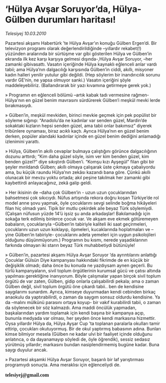 # ‘Hülya Avşar Soruyor’da, Hülya-Gülben durumları haritası!

*Telesiyej 10.03.2010*

<div class="yazi"><p>Pazartesi akşamı Habertürk ’te Hülya Avşar’ın konuğu Gülben Ergen’di. Bir televizyon programı olarak değerlendirildiğinde –yıllardır rekabet(!) yüzünden aralarında bir sürtüşme var gibi gösterilen Hülya ve Gülben’in ekranda ilk kez karşı karşıya gelmesi dışında-,Hülya Avşar Soruyor, –her zamanki gibivasattı. Vasatın içeriğinde Hülya kaynaklı eğlenceli anlar vardı tabii; ama Hülya’nın dalgacılığı karşısında Gülben’in ciddi, akıllı, misyoner kadın halleri yenilir yutulur gibi değildi. (Hep söylerim bir inandırıcılık sorunu vardır GE’nin, ne yapsa olmuyor sanki.) Vasatın içeriğini şöyle maddeleyebiliriz. (Ballandırarak bir yazı kıvamına getirmeye gerek yok.)</p>
<p>» Programın en eğlenceli bölümü –artık kabak tadı vermesine rağmen- Hülya'nın en güzel benim mavrasını sürdürerek Gülben’i meşkül mevki lerde bırakmasıydı.</p>
<p>» Gülben’in, meşkül mevkiden, birinci mevkie geçmek için pek popülist bir söyleme sığınıp: “Anadolu’da ne kadınlar var senden güzel, Mardin’de sokaktaki kızların hepsi senden güzel, ama tabii onlar bakımsız” diyerek tribünlere oynaması, biraz acıklı kaçtı. Ayrıca Hülya’nın en güzel benim derken, popüler alandaki kadınlar içinde en güzel benim dediğini anlamadığı izlenimini yarattı.</p>
<p>» Hülya, Gülben’in akıllı cevaplar bulmaya çalıştığını görünce dalgacılığının dozunu arttırdı; “Kim daha güzel söyle, isim ver kim benden güzel, kim benden güzel?” diye sıkıştırdı Gülben’i. “Komşu kızı Ayşegül” filan gibi bir şeyler mırıldandı Gülben; akıllı olmaya çalışarak üste çıkmaya çabalıyordu ama, bu küçük raundu Hülya’nın zekâsı kazandı bana göre. Çünkü akıllı olunacak bir mevzu yoktu ortada; akıl peşine takılmak her zamanki gibi kaybettirdi anlayacağınız, zekâ galip geldi.</p>
<p>» Her ikisinin de –daha çok Gülben’in - uzun uzun çocuklarından bahsetmesi çok sıkıcıydı. Nüfus artışında rekora doğru koşan Türkiye’de rol model anne şovu yapmak, öyle çocuklarını sevgi selinde boğma hikâyeleri filan hiç olmadı yani. Tipik bir mutlu çekirdek aile beyaz Türk söylemiydi. (Çalışan nüfusun yüzde 14’ü işsiz şu anda arkadaşlar! Bakılamadığı için sokağa terk edilmiş binlerce çocuk var. Ve akşam eve ekmek götüremeyen babaların, çocuklarıyla –Gülben’in tabiriyle kaliteli iki saat geçirmeleri, çocuklarını uzun uzun koklayıp, öpmeleri, kucaklarında hoplatmaları ve –yine Gülben’in tabiriyle- çocuklarını adeta yemeleri için uygun psikolojileri olduğunu düşünmüyorum.) Programın bu kısmı, nerede yaşadıklarının farkında olmayan iki starın beyaz Türk muhabbetiydi bütünüyle!</p>
<p>» Gülben’in, pazartesi akşamı Hülya Avşar Soruyor ’da ayrıntılarını anlattığı Çocuklar Gülsün Diye kampanyası hakkındaki fikrimde de en küçük bir değişiklik olmadı; daha önce bu konuda ne yazdıysam aynen geçerli. Bu türlü kampanyaların, sivil toplum örgütlerinin kurumsal gücü ve çatısı altında yapılması gerektiğine inanıyorum. Böyle çalışmalar yapan birçok sivil toplum örgütü de var zaten, Gülben, gidip onlarla çalışabilirdi pekala; ama o zaman Gülben değil, sivil toplum örgütü öne çıkardı tabii.. ben de kendisine saygılarımı sunardım. Ayrıca, kimseye duyurmadan kendi cebinden birkaç anaokulu da yaptırabilirdi, o zaman da saygım sonsuz oldurdu kendisine. Ya da –malını mülkünü parasını ortaya koyup- bir vakıf kurabilirdi tabii, o zaman da söylenecek bir söz kalmazdı. Ama maddi öncülük yapmadan, başkalarından yardım toplamak için kendi başına bir kampanya açıp, bununla medyada var olması, her şeyden önce kendi markasına hizmettir. Oysa yıllardır Hülya da, Hülya Ayşar Cup ’ta toplanan paralarla okulları tamir ettirip, çocukları okutuyormuş. Bir de okul yaptırmış babasının adına. Bunları kimse bilmiyor mesela (Gülben ne kadar ulvi bir faaliyet içinde olduğunu anlatınca, o da dayanamayıp söyledi de, öyle öğrendik), sessiz sedasız yürütmüş yıllardır; markasını bundan nasiplendirmemiş bugüne kadar. Buna saygı duyulur ancak. </p>
<p>» Pazartesi akşamki Hülya Avşar Soruyor, başarılı bir laf yarıştırması programıydı sonuçta. Ama meraklısı için eğlenceliydi de.</p><b><font face="MetaPlusBoldRomanTi" size="3"><font face="MetaPlusBoldRomanTi" size="3">
<p>telesiyej@gmail.com</p></font></font></b>
</div>
